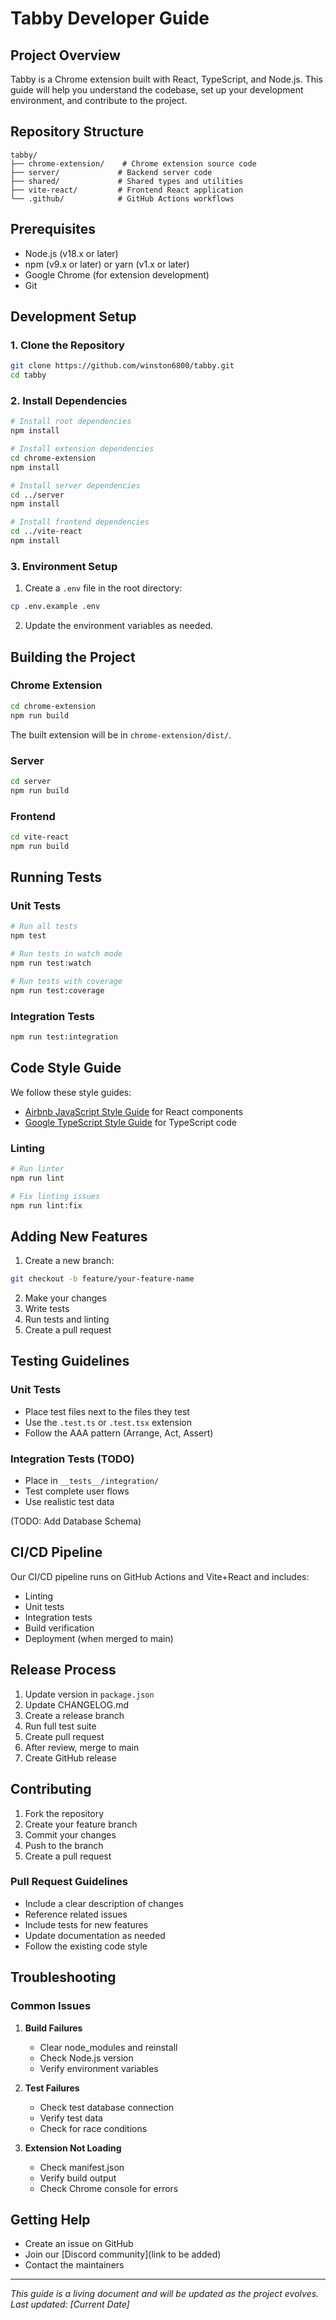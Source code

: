 # Tabby Developer Guide

## Project Overview

Tabby is a Chrome extension built with React, TypeScript, and Node.js. This guide will help you understand the codebase, set up your development environment, and contribute to the project.

## Repository Structure

```
tabby/
├── chrome-extension/    # Chrome extension source code
├── server/             # Backend server code
├── shared/             # Shared types and utilities
├── vite-react/         # Frontend React application
└── .github/            # GitHub Actions workflows
```

## Prerequisites

- Node.js (v18.x or later)
- npm (v9.x or later) or yarn (v1.x or later)
- Google Chrome (for extension development)
- Git

## Development Setup

### 1. Clone the Repository

```bash
git clone https://github.com/winston6800/tabby.git
cd tabby
```

### 2. Install Dependencies

```bash
# Install root dependencies
npm install

# Install extension dependencies
cd chrome-extension
npm install

# Install server dependencies
cd ../server
npm install

# Install frontend dependencies
cd ../vite-react
npm install
```

### 3. Environment Setup

1. Create a `.env` file in the root directory:
```bash
cp .env.example .env
```

2. Update the environment variables as needed.

## Building the Project

### Chrome Extension

```bash
cd chrome-extension
npm run build
```

The built extension will be in `chrome-extension/dist/`.

### Server

```bash
cd server
npm run build
```

### Frontend

```bash
cd vite-react
npm run build
```

## Running Tests

### Unit Tests

```bash
# Run all tests
npm test

# Run tests in watch mode
npm run test:watch

# Run tests with coverage
npm run test:coverage
```

### Integration Tests

```bash
npm run test:integration
```

## Code Style Guide

We follow these style guides:
- [Airbnb JavaScript Style Guide](https://airbnb.io/javascript/react/) for React components
- [Google TypeScript Style Guide](https://google.github.io/styleguide/tsguide.html) for TypeScript code

### Linting

```bash
# Run linter
npm run lint

# Fix linting issues
npm run lint:fix
```

## Adding New Features

1. Create a new branch:
```bash
git checkout -b feature/your-feature-name
```

2. Make your changes
3. Write tests
4. Run tests and linting
5. Create a pull request

## Testing Guidelines

### Unit Tests
- Place test files next to the files they test
- Use the `.test.ts` or `.test.tsx` extension
- Follow the AAA pattern (Arrange, Act, Assert)

### Integration Tests (TODO)
- Place in `__tests__/integration/`
- Test complete user flows
- Use realistic test data

(TODO: Add Database Schema)

## CI/CD Pipeline

Our CI/CD pipeline runs on GitHub Actions and Vite+React and includes:
- Linting
- Unit tests
- Integration tests
- Build verification
- Deployment (when merged to main)

## Release Process

1. Update version in `package.json`
2. Update CHANGELOG.md
3. Create a release branch
4. Run full test suite
5. Create pull request
6. After review, merge to main
7. Create GitHub release

## Contributing

1. Fork the repository
2. Create your feature branch
3. Commit your changes
4. Push to the branch
5. Create a pull request

### Pull Request Guidelines

- Include a clear description of changes
- Reference related issues
- Include tests for new features
- Update documentation as needed
- Follow the existing code style

## Troubleshooting

### Common Issues

1. **Build Failures**
   - Clear node_modules and reinstall
   - Check Node.js version
   - Verify environment variables

2. **Test Failures**
   - Check test database connection
   - Verify test data
   - Check for race conditions

3. **Extension Not Loading**
   - Check manifest.json
   - Verify build output
   - Check Chrome console for errors

## Getting Help

- Create an issue on GitHub
- Join our [Discord community](link to be added)
- Contact the maintainers

---

*This guide is a living document and will be updated as the project evolves. Last updated: [Current Date]* 